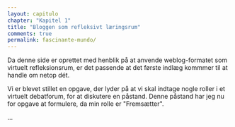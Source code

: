 ```yaml
---
layout: capitulo
chapter: "Kapitel 1"
title: "Bloggen som refleksivt læringsrum"
comments: true
permalink: fascinante-mundo/
---
```


Da denne side er oprettet med henblik på at anvende weblog-formatet som virtuelt refleksionsrum, er det passende at det første indlæg kommmer til at handle om netop dét.

Vi er blevet stillet en opgave, der lyder på at vi skal indtage nogle roller i et virtuelt debatforum, for at diskutere en påstand. Denne påstand har jeg nu for opgave at formulere, da min rolle er "Fremsætter". 

...

